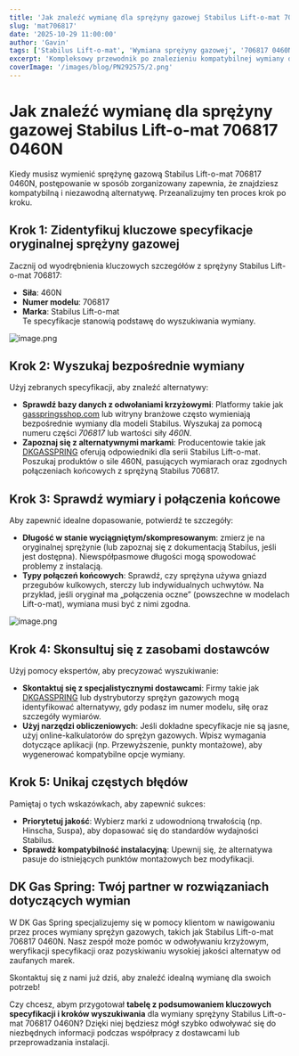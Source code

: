 ```yaml
---
title: 'Jak znaleźć wymianę dla sprężyny gazowej Stabilus Lift-o-mat 706817 0460N'
slug: 'mat706817'
date: '2025-10-29 11:00:00'
author: 'Gavin'
tags: ['Stabilus Lift-o-mat', 'Wymiana sprężyny gazowej', '706817 0460N', 'Specyfikacje sprężyny gazowej', 'DKGASSPRING', 'Odwołanie krzyżowe']
excerpt: 'Kompleksowy przewodnik po znalezieniu kompatybilnej wymiany dla sprężyny gazowej Stabilus Lift-o-mat 706817 0460N, obejmujący kluczowe specyfikacje, wyszukiwanie alternatyw, weryfikację wymiarów, konsultacje z dostawcami oraz uniknięcie częstych błędów.'
coverImage: '/images/blog/PN292575/2.png'
---
```



# Jak znaleźć wymianę dla sprężyny gazowej Stabilus Lift-o-mat 706817 0460N

Kiedy musisz wymienić sprężynę gazową Stabilus Lift-o-mat 706817 0460N, postępowanie w sposób zorganizowany zapewnia, że znajdziesz kompatybilną i niezawodną alternatywę. Przeanalizujmy ten proces krok po kroku.

## Krok 1: Zidentyfikuj kluczowe specyfikacje oryginalnej sprężyny gazowej

Zacznij od wyodrębnienia kluczowych szczegółów z sprężyny Stabilus Lift-o-mat 706817:

- **Siła**: 460N
- **Numer modelu**: 706817
- **Marka**: Stabilus Lift-o-mat  
Te specyfikacje stanowią podstawę do wyszukiwania wymiany.

![image.png](attachment:9c9177bb-dc28-4294-85f4-7e5ef04d14e3:image.png)

## Krok 2: Wyszukaj bezpośrednie wymiany

Użyj zebranych specyfikacji, aby znaleźć alternatywy:

- **Sprawdź bazy danych z odwołaniami krzyżowymi**: Platformy takie jak [gasspringsshop.com](http://gasspringsshop.com/) lub witryny branżowe często wymieniają bezpośrednie wymiany dla modeli Stabilus. Wyszukaj za pomocą numeru części *706817* lub wartości siły *460N*.
- **Zapoznaj się z alternatywnymi markami**: Producentowie takie jak [DKGASSPRING](https://dkgasspring.com/) oferują odpowiedniki dla serii Stabilus Lift-o-mat. Poszukaj produktów o sile 460N, pasujących wymiarach oraz zgodnych połączeniach końcowych z sprężyną Stabilus 706817.

## Krok 3: Sprawdź wymiary i połączenia końcowe

Aby zapewnić idealne dopasowanie, potwierdź te szczegóły:

- **Długość w stanie wyciągniętym/skompresowanym**: zmierz je na oryginalnej sprężynie (lub zapoznaj się z dokumentacją Stabilus, jeśli jest dostępna). Niewspółpasmowe długości mogą spowodować problemy z instalacją.
- **Typy połączeń końcowych**: Sprawdź, czy sprężyna używa gniazd przegubów kulkowych, sterczy lub indywidualnych uchwytów. Na przykład, jeśli oryginał ma „połączenia oczne” (powszechne w modelach Lift-o-mat), wymiana musi być z nimi zgodna.

![image.png](attachment:67ed5067-2c07-4a45-acca-3df0d737a0f4:image.png)

## Krok 4: Skonsultuj się z zasobami dostawców

Użyj pomocy ekspertów, aby precyzować wyszukiwanie:

- **Skontaktuj się z specjalistycznymi dostawcami**: Firmy takie jak [DKGASSPRING](https://dkgasspring.com/) lub dystrybutorzy sprężyn gazowych mogą identyfikować alternatywy, gdy podasz im numer modelu, siłę oraz szczegóły wymiarów.
- **Użyj narzędzi obliczeniowych**: Jeśli dokładne specyfikacje nie są jasne, użyj online-kalkulatorów do sprężyn gazowych. Wpisz wymagania dotyczące aplikacji (np. Przewyższenie, punkty montażowe), aby wygenerować kompatybilne opcje wymiany.

## Krok 5: Unikaj częstych błędów

Pamiętaj o tych wskazówkach, aby zapewnić sukces:

- **Priorytetuj jakość**: Wybierz marki z udowodnioną trwałością (np. Hinscha, Suspa), aby dopasować się do standardów wydajności Stabilus.
- **Sprawdź kompatybilność instalacyjną**: Upewnij się, że alternatywa pasuje do istniejących punktów montażowych bez modyfikacji.

## DK Gas Spring: Twój partner w rozwiązaniach dotyczących wymian

W DK Gas Spring specjalizujemy się w pomocy klientom w nawigowaniu przez proces wymiany sprężyn gazowych, takich jak Stabilus Lift-o-mat 706817 0460N. Nasz zespół może pomóc w odwoływaniu krzyżowym, weryfikacji specyfikacji oraz pozyskiwaniu wysokiej jakości alternatyw od zaufanych marek.

Skontaktuj się z nami już dziś, aby znaleźć idealną wymianę dla swoich potrzeb!


Czy chcesz, abym przygotował **tabelę z podsumowaniem kluczowych specyfikacji i kroków wyszukiwania** dla wymiany sprężyny Stabilus Lift-o-mat 706817 0460N? Dzięki niej będziesz mógł szybko odwoływać się do niezbędnych informacji podczas współpracy z dostawcami lub przeprowadzania instalacji.